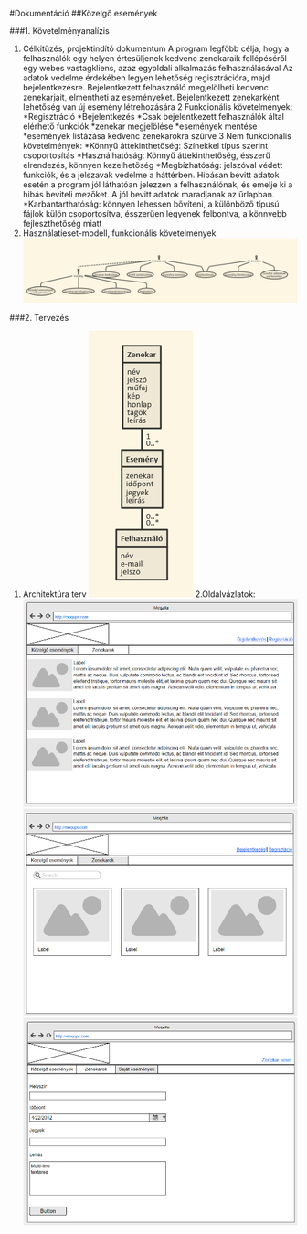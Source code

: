 #Dokumentáció
##Közelgő események

###1. Követelményanalízis
  1. Célkitűzés, projektindító dokumentum
  A program legfőbb célja, hogy a felhasználók egy helyen értesüljenek kedvenc zenekaraik fellépéséről egy webes vastagkliens, azaz        egyoldali alkalmazás felhasználásával Az adatok védelme érdekében legyen lehetőség regisztrációra, majd bejelentkezésre. Bejelentkezett   felhasználó megjelölheti kedvenc zenekarjait, elmentheti az eseményeket. Bejelentkezett zenekarként lehetőség van új esemény létrehozására 
  2 Funkcionális követelmények:
*Regisztráció 
*Bejelentkezés 
*Csak bejelentkezett felhasználók által elérhető funkciók 
  *zenekar megjelölése
  *események mentése
  *események listázása kedvenc zenekarokra szűrve
  3 Nem funkcionális követelmények:
  *Könnyű áttekinthetőség: Színekkel típus szerint csoportosítás 
  *Használhatóság: Könnyű áttekinthetőség, ésszerű elrendezés, könnyen kezelhetőség 
  *Megbízhatóság: jelszóval védett funkciók, és a jelszavak védelme a háttérben. Hibásan bevitt adatok esetén a program jól láthatóan jelezzen a felhasználónak, és emelje ki a hibás beviteli mezőket. A jól bevitt adatok maradjanak az űrlapban. 
  *Karbantarthatóság: könnyen lehessen bővíteni, a különböző típusú fájlok külön csoportosítva, ésszerűen legyenek felbontva, a könnyebb fejleszthetőség miatt
  4. Használatieset-modell, funkcionális követelmények
  ![Use-Case Diagram](docs/img/usecase.png)

###2. Tervezés

  1. Architektúra terv
  ![Architektúra](docs/img/database.png)
  2.Oldalvázlatok:
  ![Közelgő események](docs/img/events.png)
  ![Zenekarok](docs/img/bands.png)
  ![Új esemény hozzáadása](docs/img/add_event.png)

